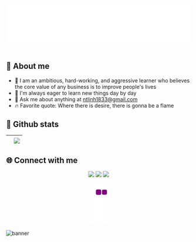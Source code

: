 <a href="#" target="_blank">
  <img src="svg/hi.svg" width="1200" alt="Click to see the source" />
</a>
<br><br/>

## 👋 About me<br>
- 🔭 I am an ambitious, hard-working, and aggressive learner who believes the core value of any business is to improve people's lives
- 🌱 I'm always eager to learn new things day by day
- 💬 Ask me about anything at ntlinh1833@gmail.com
- 🔥 Favorite quote: Where there is desire, there is gonna be a flame
## 📝 Github stats

| <a href="https://github.com/nynhh01/github-readme-stats"><img align="center" src="https://github-readme-stats.vercel.app/api?username=nynhh01&show_icons=true&include_all_commits=true&theme=buefy&hide_border=true" alt="" /></a> | <a href="https://github.com/nynhh01/github-readme-stats"><img align="center" src="https://github-readme-stats.vercel.app/api/top-langs/?username=nynhh01&layout=compact&theme=buefy&hide_border=true" /></a> |
| ------------- | ------------- |

## 🌐️ Connect with me
<div align="center">
  <a href="https://www.linkedin.com/in/nynhh01/"><img src="https://img.icons8.com/color/48/null/linkedin.png"/></a>
  <a href="https://www.facebook.com/nynhh"><img src="https://img.icons8.com/color/48/null/facebook.png"/></a>
  <a href="https://www.instagram.com/nynhh.03_/"><img src="https://img.icons8.com/cute-clipart/48/null/instagram-new.png"/></a>
</div>

<div align="center"> 

![snake gif](https://github.com/nynhh01/nynhh01/blob/output/github-contribution-grid-snake.gif)
  
</div>

<img alt="banner" style="width:100vw" src="https://raw.githubusercontent.com/halfrost/halfrost/master/icons/header_.png">
